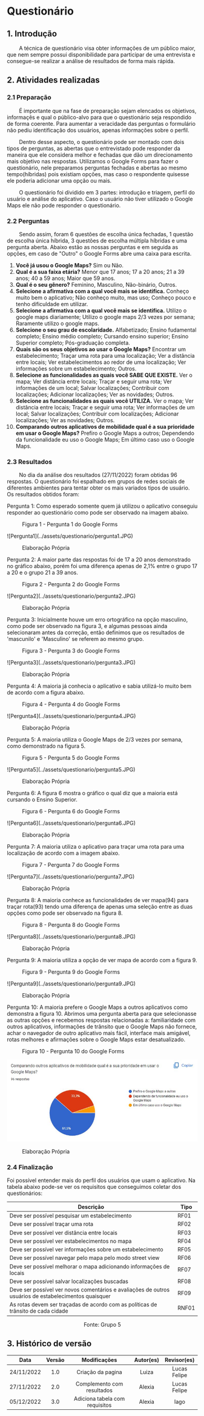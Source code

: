 # Questionário

## 1. Introdução

&emsp;&emsp; A técnica de questionário visa obter informações de um público maior, que nem sempre possui disponibilidade para participar de uma entrevista e consegue-se realizar a análise de resultados de forma mais rápida.
 
## 2. Atividades realizadas
### 2.1 Preparação
&emsp;&emsp; É importante que na fase de preparação sejam elencados os objetivos, informaçẽs e qual o público-alvo para que o questionário seja respondido de forma coerente. Para aumentar a veracidade das perguntas o formulário não pediu identificação dos usuários, apenas informações sobre o perfil.

&emsp;&emsp; Dentro desse aspecto, o questionário pode ser montado com dois tipos de perguntas, as abertas que o entrevistado pode responder da maneira que ele considera melhor e fechadas que dão um direcionamento mais objetivo nas respostas. Utilizamos o Google Forms para fazer o questionário, nele preparamos perguntas fechadas e abertas ao mesmo tempo(híbridas) pois existiam opções, mas caso o respondente quisesse ele poderia adicionar uma opção ou mais. 

&emsp;&emsp; O questionário foi dividido em 3 partes: introdução e triagem, perfil do usuário e análise do aplicativo. Caso o usuário não tiver utilizado o Google Maps ele não pode responder o questionário.

### 2.2 Perguntas

&emsp;&emsp; Sendo assim, foram 6 questões de escolha única fechadas, 1 questão de escolha única híbrida, 3 questões de escolha múltipla híbridas e uma pergunta aberta. Abaixo estão as nossas perguntas e em seguida as opções, em caso de "Outro" o Google Forms abre uma caixa para escrita.

1. **Você já usou o Google Maps?** Sim ou Não.
2. **Qual é a sua faixa etária?** Menor que 17 anos; 17 a 20 anos; 21 a 39 anos; 40 a 59 anos; Maior que 59 anos.
3. **Qual é o seu gênero?**  Feminino, Masculino, Não-binário, Outros.
3. **Selecione a afirmativa com a qual você mais se identifica.** Conheço muito bem o aplicativo; Não conheço muito, mas uso; Conheço pouco e tenho dificuldade em utilizar.
4. **Selecione a afirmativa com a qual você mais se identifica.** Utilizo o google maps diariamente; Utilizo o google maps 2/3 vezes por semana; Raramente utilizo o google maps.
5. **Selecione o seu grau de escolaridade.** Alfabetizado; Ensino fudamental completo; Ensino médio completo; Cursando ensino superior; Ensino Superior completo; Pós-graduação completa.
6. **Quais são os seus objetivos ao usar o Google Maps?** Encontrar um estabelecimento; Traçar uma rota para uma localização; Ver a distância entre locais; Ver estabelecimentos ao redor de uma localização; Ver informações sobre um estabelecimento; Outros.
7. **Selecione as funcionalidades as quais você SABE QUE EXISTE.** Ver o mapa; Ver distância entre locais; Traçar e seguir uma rota; Ver informações de um local; Salvar localizações; Contribuir com localizações; Adicionar localizações; Ver as novidades; Outros.
8. **Selecione as funcionalidades as quais você UTILIZA.** Ver o mapa; Ver distância entre locais; Traçar e seguir uma rota; Ver informações de um local; Salvar localizações; Contribuir com localizações; Adicionar localizações; Ver as novidades; Outros.
9. **Comparando outros aplicativos de mobilidade qual é a sua prioridade em usar o Google Maps?** Prefiro o Google Maps a outros; Dependendo da funcionalidade eu uso o Google Maps; Em último caso uso o Google Maps.

### 2.3 Resultados

&emsp;&emsp; No dia da análise dos resultados (27/11/2022) foram obtidas 96 respostas. O questionário foi espalhado em grupos de redes sociais de diferentes ambientes para tentar obter os mais variados tipos de usuário. Os resultados obtidos foram: 

Pergunta 1: Como esperado somente quem já utilizou o aplicativo conseguiu responder ao questionário como pode ser observado na imagem abaixo.

<figure markdown >
  <figcaption>Figura 1 - Pergunta 1 do Google Forms</figcaption>
  </figure>
![Pergunta1](../assets/questionario/pergunta1.JPG)

<figure markdown >

  <figcaption>Elaboração Própria</figcaption>
</figure>

Pergunta 2: A maior parte das respostas foi de 17 a 20 anos demonstrado no gráfico abaixo, porém foi uma diferença apenas de 2,1% entre o grupo 17 a 20 e o grupo 21 a 39 anos.

<figure markdown >
  <figcaption>Figura 2 - Pergunta 2 do Google Forms</figcaption>
  </figure>
![Pergunta2](../assets/questionario/pergunta2.JPG)

<figure markdown >
  <figcaption>Elaboração Própria</figcaption>
</figure>

Pergunta 3: Inicialmente houve um erro ortográfico na opção masculino, como pode ser observado na figura 3, e algumas pessoas ainda selecionaram antes da correção, então definimos que os resultados de 'mascunilo' e 'Masculino' se referem ao mesmo grupo.

<figure markdown >
  <figcaption>Figura 3 - Pergunta 3 do Google Forms</figcaption>
  </figure>
![Pergunta3](../assets/questionario/pergunta3.JPG)

<figure markdown >
  <figcaption>Elaboração Própria</figcaption>
</figure>

Pergunta 4: A maioria já conhecia o aplicativo e sabia utilizá-lo muito bem de acordo com a figura abaixo.

<figure markdown >
  <figcaption>Figura 4 - Pergunta 4 do Google Forms</figcaption>
  </figure>
![Pergunta4](../assets/questionario/pergunta4.JPG)

<figure markdown >
  <figcaption>Elaboração Própria</figcaption>
</figure>

Pergunta 5: A maioria utiliza o Google Maps de 2/3 vezes por semana, como demonstrado na figura 5. 

<figure markdown >
  <figcaption>Figura 5 - Pergunta 5 do Google Forms</figcaption>
  </figure>
![Pergunta5](../assets/questionario/pergunta5.JPG)

<figure markdown >
  <figcaption>Elaboração Própria</figcaption>
</figure>

Pergunta 6: A figura 6 mostra o gráfico o qual diz que a maioria está cursando o Ensino Superior.

<figure markdown >
  <figcaption>Figura 6 - Pergunta 6 do Google Forms</figcaption>
  </figure>
![Pergunta6](../assets/questionario/pergunta6.JPG)

<figure markdown >
  <figcaption>Elaboração Própria</figcaption>
</figure>

Pergunta 7: A maioria utiliza o aplicativo para traçar uma rota para uma localização de acordo com a imagem abaixo.

<figure markdown >
  <figcaption>Figura 7 - Pergunta 7 do Google Forms</figcaption>
  </figure>
![Pergunta7](../assets/questionario/pergunta7.JPG)

<figure markdown >
  <figcaption>Elaboração Própria</figcaption>
</figure>

Pergunta 8: A maioria conhece as funcionalidades de ver mapa(94) para traçar rota(93) tendo uma diferença de apenas uma seleção entre as duas opções como pode ser observado na figura 8.

<figure markdown >
  <figcaption>Figura 8 - Pergunta 8 do Google Forms</figcaption>
  </figure>
![Pergunta8](../assets/questionario/pergunta8.JPG)

<figure markdown >
  <figcaption>Elaboração Própria</figcaption>
</figure>

Pergunta 9: A maioria utiliza a opção de ver mapa de acordo com a figura 9.

<figure markdown >
  <figcaption>Figura 9 - Pergunta 9 do Google Forms</figcaption>
  </figure>
![Pergunta9](../assets/questionario/pergunta9.JPG)

<figure markdown >
  <figcaption>Elaboração Própria</figcaption>
</figure>

Pergunta 10: A maioria prefere o Google Maps a outros aplicativos como demonstra a figura 10. Abrimos uma pergunta aberta para que selecionasse as outras opções e recebemos respostas relacionadas a: familiaridade com outros aplicativos, informações de trânsito que o Google Maps não fornece, achar o navegador de outro aplicativo mais fácil, interface mais amigável, rotas melhores e afirmações sobre o Google Maps estar desatualizado. 

<figure markdown >
  <figcaption>Figura 10 - Pergunta 10 do Google Forms</figcaption>
  </figure>

![Pergunta10](../assets/questionario/pergunta10.JPG)

<figure markdown >

  <figcaption>Elaboração Própria</figcaption>
</figure>

### 2.4 Finalização

Foi possível entender mais do perfil dos usuários que usam o aplicativo. Na tabela abaixo pode-se ver os requisitos que conseguimos coletar dos questionários:

| Descrição                                                                                             | Tipo  |
| ----------------------------------------------------------------------------------------------------- | ----- |
| Deve ser possível pesquisar um estabelecimento                                                        | RF01  |
| Deve ser possível traçar uma rota                                                                     | RF02  |
| Deve ser possível ver distância entre locais                                                          | RF03  |
| Deve ser possível ver estabelecimentos no mapa                                                        | RF04  |
| Deve ser possível ver informações sobre um estabelecimento                                            | RF05  |
| Deve ser possível navegar pelo mapa pelo modo street view                                             | RF06  |
| Deve ser possível melhorar o mapa adicionando informações de locais                                   | RF07  |
| Deve ser possível salvar localizações buscadas                                                        | RF08  |
| Deve ser possível ver novos comentários e avaliações de outros usuários de estabelecimentos quaisquer | RF09  |
| As rotas devem ser traçadas de acordo com as políticas de trânsito de cada cidade                     | RNF01 |

<div style="text-align: center">
<p>Fonte: Grupo 5</p>
</div>

## 3. Histórico de versão

| Data       | Versão | Modificações                   | Autor(es)      | Revisor(es)        |
| :--------: | :----: | :---------------------------:  | :------------: | :----------------: |
| 24/11/2022 | 1.0    | Criação da pagina              | Luiza          |    Lucas Felipe    |
| 27/11/2022 | 2.0    | Complemento com resultados     | Alexia         |    Lucas Felipe    |
| 05/12/2022 | 3.0    | Adiciona tabela com requisitos | Alexia         |    Iago          |
